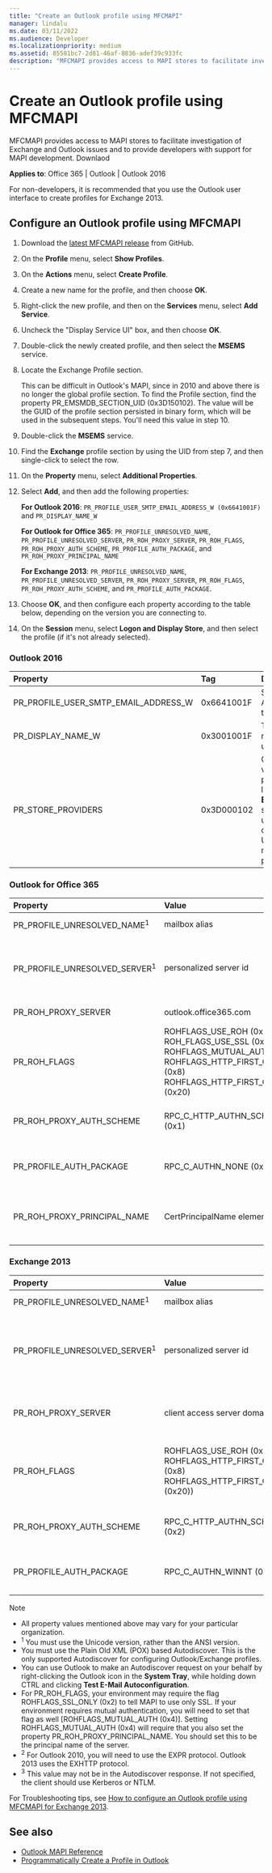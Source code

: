 ```yaml
---
title: "Create an Outlook profile using MFCMAPI"
manager: lindalu
ms.date: 03/11/2022
ms.audience: Developer
ms.localizationpriority: medium
ms.assetid: 85581bc7-2d81-46af-8836-adef39c933fc
description: "MFCMAPI provides access to MAPI stores to facilitate investigation of Exchange and Outlook issues and to provide developers with support for MAPI development."
---
```


# Create an Outlook profile using MFCMAPI

MFCMAPI provides access to MAPI stores to facilitate investigation of Exchange and Outlook issues and to provide developers with support for MAPI development. Downlaod 

**Applies to**: Office 365 | Outlook | Outlook 2016
  
For non-developers, it is recommended that you use the Outlook user interface to create profiles for Exchange 2013.
  
## Configure an Outlook profile using MFCMAPI

1. Download the [latest MFCMAPI release](https://github.com/microsoft/mfcmapi/releases/latest) from GitHub.

1. On the **Profile** menu, select **Show Profiles**.

1. On the **Actions** menu, select **Create Profile**.

1. Create a new name for the profile, and then choose **OK**.

1. Right-click the new profile, and then on the **Services** menu, select **Add Service**.

1. Uncheck the "Display Service UI" box, and then choose **OK**.

1. Double-click the newly created profile, and then select the **MSEMS** service.

1. Locate the Exchange Profile section.

   This can be difficult in Outlook's MAPI, since in 2010 and above there is no longer the global profile section. To find the Profile section, find the property PR_EMSMDB_SECTION_UID (0x3D150102). The value will be the GUID of the profile section persisted in binary form, which will be used in the subsequent steps. You'll need this value in step 10.

1. Double-click the **MSEMS** service.

1. Find the **Exchange** profile section by using the UID from step 7, and then single-click to select the row.

1. On the **Property** menu, select **Additional Properties**.

1. Select **Add**, and then add the following properties:

    **For Outlook 2016**: `PR_PROFILE_USER_SMTP_EMAIL_ADDRESS_W (0x6641001F)` and `PR_DISPLAY_NAME_W`

    **For Outlook for Office 365**: `PR_PROFILE_UNRESOLVED_NAME`, `PR_PROFILE_UNRESOLVED_SERVER`, `PR_ROH_PROXY_SERVER`, `PR_ROH_FLAGS`, `PR_ROH_PROXY_AUTH_SCHEME`, `PR_PROFILE_AUTH_PACKAGE`, and `PR_ROH_PROXY_PRINCIPAL_NAME`

    **For Exchange 2013**: `PR_PROFILE_UNRESOLVED_NAME`, `PR_PROFILE_UNRESOLVED_SERVER`, `PR_ROH_PROXY_SERVER`, `PR_ROH_FLAGS`, `PR_ROH_PROXY_AUTH_SCHEME`, and `PR_PROFILE_AUTH_PACKAGE`.

1. Choose **OK**, and then configure each property according to the table below, depending on the version you are connecting to.

1. On the **Session** menu, select **Logon and Display Store**, and then select the profile (if it's not already selected).

### Outlook 2016
  
|**Property**|**Tag**|**Description**|
|:-----|:-----|:-----|
|PR_PROFILE_USER_SMTP_EMAIL_ADDRESS_W  <br/> |0x6641001F  <br/> |SMTP Address of the user  <br/> |
|PR_DISPLAY_NAME_W  <br/> |0x3001001F  <br/> |The display name of the user  <br/> |
|PR_STORE_PROVIDERS  <br/> |0x3D000102  <br/> |Configure the value of this property, located in the **EMSMDB** section, and update the corresponding UID for the matching property  <br/> |

### Outlook for Office 365
  
|**Property**|**Value**|**Description**|
|:-----|:-----|:-----|
|PR_PROFILE_UNRESOLVED_NAME<sup>1</sup> <br/> |mailbox alias  <br/> |The alias for the target mailbox; for example, Administrator  <br/> |
|PR_PROFILE_UNRESOLVED_SERVER<sup>1</sup> <br/> |personalized server id  <br/> |The value retrieved from **Autodiscover**. in the format *guid*@tenant.onmicrosoft.com; for example, F5FA2827-5978-43cd-8FA8-E07BC3BB5591@contoso.onmicrosoft.com  <br/>  *Autodiscover Node*  : Response/Account/Protocol/Server (EXCH)  <br/> |
|PR_ROH_PROXY_SERVER  <br/> |outlook.office365.com  <br/> | *Autodiscover Node*  : Response/Account/Protocol/Server (EXPR) <sup>2</sup> <br/> |
|PR_ROH_FLAGS  <br/> |ROHFLAGS_USE_ROH (0x1)  <br/> ROH_FLAGS_USE_SSL (0x2)  <br/>  ROHFLAGS_MUTUAL_AUTH (0x4)  <br/>  ROHFLAGS_HTTP_FIRST_ON_FAST (0x8)  <br/>  ROHFLAGS_HTTP_FIRST_ON_SLOW (0x20)  <br/> |Contains the settings in a profile used by Outlook to connect to Microsoft Exchange Server by using a remote procedure call (RPC) over Hypertext Transfer Protocol (HTTP). *Autodiscover Node*  : Response/Account/Protocol/SSL (EXPR) <sup>2</sup> <br/> |
| PR_ROH_PROXY_AUTH_SCHEME  <br/> | RPC_C_HTTP_AUTHN_SCHEME_BASIC (0x1)  <br/> |Represents the authentication protocol to be used for this profile *Autodiscover Node*  : Response/Account/Protocol/AuthPackage (EXPR) <sup>2</sup> <br/> |
|PR_PROFILE_AUTH_PACKAGE  <br/> |RPC_C_AUTHN_NONE (0x0)  <br/> |Describes the authentication scheme to use for the RPC *Autodiscover Node*  : Response/Account/Protocol/AuthPackage (EXCH) ) <sup>3</sup> <br/> |
|PR_ROH_PROXY_PRINCIPAL_NAME  <br/> |CertPrincipalName element  <br/> |Used to support mutual authentication; for example, msstd:outlook.com *Autodiscover Node*  : Response/Account/Protocol/CertPrincipalName (EXPR) ) <sup>2</sup> <br/> |

### Exchange 2013
  
|**Property**|**Value**|**Description**|
|:-----|:-----|:-----|
|PR_PROFILE_UNRESOLVED_NAME<sup>1</sup> <br/> |mailbox alias  <br/> |The alias for the target mailbox; for example, Administrator  <br/> |
|PR_PROFILE_UNRESOLVED_SERVER<sup>1</sup> <br/> |personalized server id  <br/> |The value retrieved from **Autodiscover**. in the format *guid*@tenant.onmicrosoft.com; for example, F5FA2827-5978-43cd-8FA8-E07BC3BB5591@contoso.onmicrosoft.com  <br/>  *Autodiscover Node*  : Response/Account/Protocol/Server (EXCH)  <br/> |
|PR_ROH_PROXY_SERVER  <br/> | client access server domain name  <br/> | The fully qualified domain name (FQDN); for example, e2013cas.contoso.com  *Autodiscover Node*  : Response/Account/Protocol/Server (EXPR) <sup>2</sup> <br/> |
|PR_ROH_FLAGS  <br/> |ROHFLAGS_USE_ROH (0x1)  <br/>  ROHFLAGS_HTTP_FIRST_ON_FAST (0x8)  <br/> ROHFLAGS_HTTP_FIRST_ON_SLOW (0x20))  <br/> |Contains the settings in a profile used by Outlook to connect to Microsoft Exchange Server by using a remote procedure call (RPC) over Hypertext Transfer Protocol (HTTP) *Autodiscover Node*  : Response/Account/Protocol/SSL (EXPR) <sup>2</sup> <br/> |
| PR_ROH_PROXY_AUTH_SCHEME  <br/> | RPC_C_HTTP_AUTHN_SCHEME_NTLM (0x2)  <br/> |Represents the authentication protocol to be used for this profile *Autodiscover Node*  : Response/Account/Protocol/AuthPackage (EXPR) <sup>2</sup> <br/> |
|PR_PROFILE_AUTH_PACKAGE  <br/> |RPC_C_AUTHN_WINNT (0xA)  <br/> |Describes the authentication scheme to use for RPC *Autodiscover Node*  : Response/Account/Protocol/AuthPackage (EXCH) ) <sup>3</sup> <br/> |

> [!NOTE]
>
> - All property values mentioned above may vary for your particular organization.
> - <sup>1</sup> You must use the Unicode version, rather than the ANSI version.
> - You must use the Plain Old XML (POX) based Autodiscover. This is the only supported Autodiscover for configuring Outlook/Exchange profiles.
> - You can use Outlook to make an Autodiscover request on your behalf by right-clicking the Outlook icon in the **System Tray**, while holding down CTRL and clicking **Test E-Mail Autoconfiguration**.
> - For PR_ROH_FLAGS, your environment may require the flag ROHFLAGS_SSL_ONLY (0x2) to tell MAPI to use only SSL. If your environment requires mutual authentication, you will need to set that flag as well [ROHFLAGS_MUTUAL_AUTH (0x4)]. Setting ROHFLAGS_MUTUAL_AUTH (0x4) will require that you also set the property PR_ROH_PROXY_PRINCIPAL_NAME. You should set this to be the principal name of the server.
> - <sup>2</sup> For Outlook 2010, you will need to use the EXPR protocol. Outlook 2013 uses the EXHTTP protocol.
> - <sup>3</sup> This value may not be in the Autodiscover response. If not specified, the client should use Kerberos or NTLM.

For Troubleshooting tips, see [How to configure an Outlook profile using MFCMAPI for Exchange 2013](/archive/blogs/dvespa/how-to-configure-an-outlook-profile-using-mfcmapi-for-exchange-2013).
  
## See also

- [Outlook MAPI Reference](/office/client-developer/outlook/mapi/outlook-mapi-reference)
- [Programmatically Create a Profile in Outlook](/office/client-developer/outlook/mapi/how-to-programmatically-create-a-profile-in-outlook)
